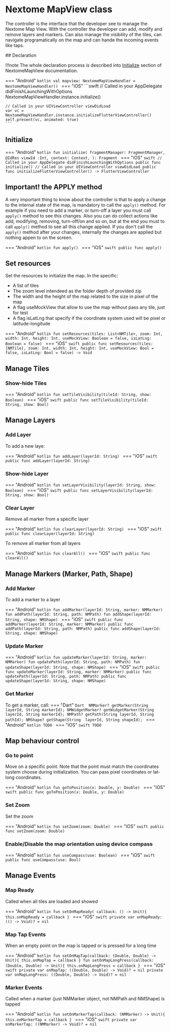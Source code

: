 # Nextome MapView class

The controller is the interface that the developer see to manage the Nextome Map View.
With the controller tha developer can add, modify and remove layers and markers. Can also manage the visibility of the tiles,
can navigate programatically on the map and can hande the incoming events like taps.

## Declaration

!!!note
    The whole declaration process is described into [Initialize](./Usage/initialize.md) section of NextomeMapView documentation.

=== "Android"
    ```kotlin
    val mapview: NextomeMapViewHandler = NextomeMapViewHandler()
    ```
=== "iOS"
    ```swift
    // Called in your AppDelegate didFinishLaunchingWithOptions
    NextomeMapViewHandler.instance.initialize()

    // Called in your UIViewController viewDidLoad
    var vc = NextomeMapViewHandler.instance.initializeFlutterViewController()
    self.present(vc, animated: true)
    ```


## Initialize

=== "Android"
    ```kotlin
    fun initialize(
        fragmentManager: FragmentManager,
        @IdRes viewId :Int,
        context: Context,
    ): Fragment
    ```
=== "iOS"
    ```swift
    // Called in your AppDelegate didFinishLaunchingWithOptions
    public func initialize()
    // Called in your UIViewController viewDidLoad
    public func initializeFlutterViewController() -> FlutterViewController
    ```

## Important! the APPLY method

A very important thing to know about the controller is that to apply a change to the internal state of the map, is mandatory to call the `apply()` method. For example if you need to add a marker, or turn-off a layer you must call `apply()` method to see this changes. Also you can do collect actions like add, modifying, removing, turn-off/on and so on, but at the end you must to call `apply()` method to see all this change applied. If you don't call the `apply()` method after your changes, internally the changes are applied but nothing appen to on the screen.

=== "Android"
    ```kotlin
    fun apply()
    ```
=== "iOS"
    ```swift
    public func apply()
    ```

## Set resources

Set the resources to initialize the map. In the specific:

- A list of tiles
- The zoom level intendeed as the folder depth of provided zip
- The width and the height of the map related to the size in pixel of the map
- A flag useMockView that allow to use the map without pass any tile, just for test
- A flag isLatLng that specify if the coordinate system used will be pixel or latitude-longitude

=== "Android"
    ```kotlin
    fun setResources(tiles: List<NMTile>, zoom: Int, width: Int, height: Int, useMockView: Boolean = false, isLatLng: Boolean = false)
    ```
=== "iOS"
    ```swift
    public func setResources(tiles: [NMTile], zoom: Int, width: Int, height: Int, useMockView: Bool = false, isLatLng: Bool = false) -> Void
    ```

## Manage Tiles

### Show-hide Tiles

=== "Android"
    ```kotlin
    fun setTileVisibility(tileId: String, show: Boolean)
    ```
=== "iOS"
    ```swift
    public func setTileVisibility(tileId: String, show: Bool)
    ```

## Manage Layers

### Add Layer

To add a new laye:

=== "Android"
    ```kotlin
    fun addLayer(layerId: String)
    ```
=== "iOS"
    ```swift
    public func addLayer(layerId: String)
    ```

### Show-hide Layer

=== "Android"
    ```kotlin
    fun setLayerVisibility(layerId: String, show: Boolean)
    ```
=== "iOS"
    ```swift
    public func setLayerVisibility(layerId: String, show: Bool)
    ```

### Clear Layer

Remove all marker from a specific layer

=== "Android"
    ```kotlin
    fun clearLayer(layerId: String)
    ```
=== "iOS"
    ```swift
    public func clearLayer(layerId: String)
    ```

To remove all marker from all layers

=== "Android"
    ```kotlin
    fun clearAll()
    ```
=== "iOS"
    ```swift
    public func clearAll()
    ```

## Manage Markers (Marker, Path, Shape)

### Add Marker
To add a marker to a layer

=== "Android"
    ```kotlin
    fun addMarker(layerId: String, marker: NMMarker)
    fun addPath(layerId: String, path: NMPath)
    fun addShape(layerId: String, shape: NMShape)
    ```
=== "iOS"
    ```swift
    public func addMarker(layerId: String, marker: NMMarker)
    public func addPath(layerId: String, path: NMPath)
    public func addShape(layerId: String, shape: NMShape)
    ```

### Update Marker

=== "Android"
    ```kotlin
    fun updateMarker(layerId: String, marker: NMMarker)
    fun updatePath(layerId: String, path: NMPath)
    fun updateShape(layerId: String, shape: NMShape)
    ```
=== "iOS"
    ```swift
    public func updateMarker(layerId: String, marker: NMMarker)
    public func updatePath(layerId: String, path: NMPath)
    public func updateShape(layerId: String, shape: NMShape)
    ```

### Get Marker

To get a marker, call:
=== "Dart"
    ```Dart 
    NMMarker? getMarker(String layerId, String markerId);
    NMWidgetMarker? getWidgetMarker(String layerId, String markerId);
    NMPath? getPath(String layerId, String pathId);
    NMShape? getShape(String  layerId, String shapeId);
    ```
=== "Android"
    ```kotlin
    TODO
    ```
=== "iOS"
    ```swift
    TODO
    ```


## Map behaviour control

### Go to point

Move on a specific point. Note that the point must match the coordinates system choose during initialization.
You can pass pixel coordinates or lat-long coordinates.

=== "Android"
    ```kotlin
    fun goToPosition(x: Double, y: Double)
    ```
=== "iOS"
    ```swift
    public func goToPosition(x: Double, y: Double)
    ```

### Set Zoom

Set the zoom

=== "Android"
    ```kotlin
    fun setZoom(zoom: Double)
    ```
=== "iOS"
    ```swift
    public func setZoom(zoom: Double)
    ```

<!--- ### Set

Show a default map scale-bar
=== "Dart"
    ```Dart 
    void showScaleBar(bool show);  // NOT IMPLEMENTED YET
    ```
=== "Android"
    ```kotlin
    TODO
    ```
=== "iOS"
    ```swift
    TODO
    ```
    void startCompass()
-->

### Enable/Disable the map orientation using device compass

=== "Android"
    ```kotlin
    fun useCompass(use: Boolean)
    ```
=== "iOS"
    ```swift
    public func useCompass(use: Bool)
    ```


## Manage Events

### Map Ready

Called when all tiles are loaded and showed

=== "Android"
    ```kotlin
    fun setOnMapReady( callback: () -> Unit){ this.onMapReady = callback }
    ```
=== "iOS"
    ```swift
    private var onMapReady: (() -> Void)? = nil
    ```


### Map Tap Events

When an empty point on the map is tapped or is pressed for a long time

=== "Android"
    ```kotlin
    fun setOnMapTap(callback: (Double, Double) -> Unit){ this.onMapTap = callback }
    fun setOnMapLongPress(callback: (Double, Double) -> Unit){ this.onMapLongPress = callback }
    ```
=== "iOS"
    ```swift
    private var onMapTap: ((Double, Double) -> Void)? = nil
    private var onMapLongPress: ((Double, Double) -> Void)? = nil
    ```

### Marker Events

Called when a marker (just NMMarker object, not NMPath and NMShape) is tapped

=== "Android"
    ```kotlin
    fun setOnMarkerTap(callback: (NMMarker) -> Unit){ this.onMarkerTap = callback }
    ```
=== "iOS"
    ```swift
    private var onMarkerTap: ((NMMarker) -> Void)? = nil
    ```